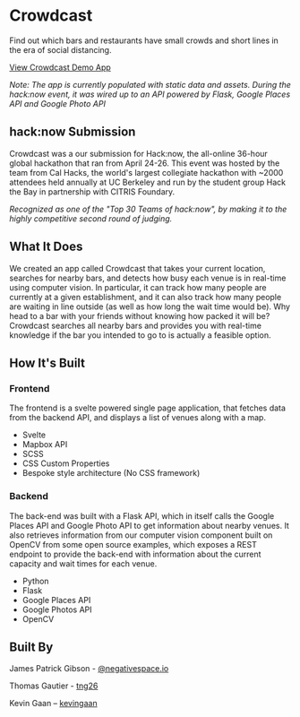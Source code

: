 # Crowdcast

Find out which bars and restaurants have small crowds and short lines in the era of social distancing.

[View Crowdcast Demo App](https://elated-benz-92515b.netlify.app)

_Note: The app is currently populated with static data and assets. During the hack:now event, it was wired up to an API powered by Flask, Google Places API and Google Photo API_

## hack:now Submission

Crowdcast was a our submission for Hack:now, the all-online 36-hour global hackathon that ran from April 24-26. This event was hosted by the team from Cal Hacks, the world's largest collegiate hackathon with ~2000 attendees held annually at UC Berkeley and run by the student group Hack the Bay in partnership with CITRIS Foundary.

*Recognized as one of the "Top 30 Teams of hack:now", by making it to the highly competitive second round of judging.*

## What It Does

We created an app called Crowdcast that takes your current location, searches for nearby bars, and detects how busy each venue is in real-time using computer vision. In particular, it can track how many people are currently at a given establishment, and it can also track how many people are waiting in line outside (as well as how long the wait time would be). Why head to a bar with your friends without knowing how packed it will be? Crowdcast searches all nearby bars and provides you with real-time knowledge if the bar you intended to go to is actually a feasible option.

## How It's Built

### Frontend

The frontend is a svelte powered single page application, that fetches data from the backend API, and displays a list of venues along with a map.

- Svelte
- Mapbox API
- SCSS
- CSS Custom Properties
- Bespoke style architecture (No CSS framework)


### Backend

The back-end was built with a Flask API, which in itself calls the Google Places API and Google Photo API to get information about nearby venues. It also retrieves information from our computer vision component built on OpenCV from some open source examples, which exposes a REST endpoint to provide the back-end with information about the current capacity and wait times for each venue.

- Python
- Flask
- Google Places API
- Google Photos API
- OpenCV


## Built By

James Patrick Gibson - [@negativespace.io](https://twitter.com/negativespaceio)

Thomas Gautier - [tng26](https://github.com/tng26)

Kevin Gaan – [kevingaan](https://github.com/kevingaan)
